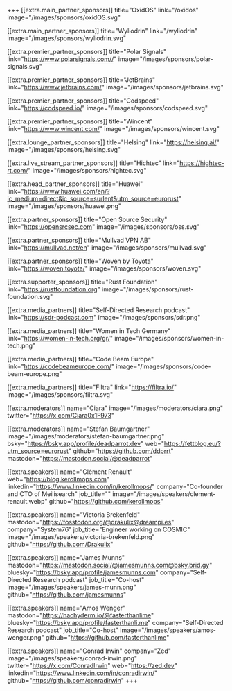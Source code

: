 +++
[[extra.main_partner_sponsors]]
  title="OxidOS"
  link="/oxidos"
  image="/images/sponsors/oxidOS.svg"

[[extra.main_partner_sponsors]]
  title="Wyliodrin"
  link="/wyliodrin"
  image="/images/sponsors/wyliodrin.svg"

[[extra.premier_partner_sponsors]]
  title="Polar Signals"
  link="https://www.polarsignals.com//"
  image="/images/sponsors/polar-signals.svg"

[[extra.premier_partner_sponsors]]
  title="JetBrains"
  link="https://www.jetbrains.com/"
  image="/images/sponsors/jetbrains.svg"

[[extra.premier_partner_sponsors]]
  title="Codspeed"
  link="https://codspeed.io/"
  image="/images/sponsors/codspeed.svg"

[[extra.premier_partner_sponsors]]
  title="Wincent"
  link="https://www.wincent.com/"
  image="/images/sponsors/wincent.svg"

[[extra.lounge_partner_sponsors]]
  title="Helsing"
  link="https://helsing.ai/"
  image="/images/sponsors/helsing.svg"

[[extra.live_stream_partner_sponsors]]
  title="Hichtec"
  link="https://hightec-rt.com/"
  image="/images/sponsors/hightec.svg"

[[extra.head_partner_sponsors]]
  title="Huawei"
  link="https://www.huawei.com/en/?ic_medium=direct&ic_source=surlent&utm_source=eurorust"
  image="/images/sponsors/huawei.png"

[[extra.partner_sponsors]]
  title="Open Source Security"
  link="https://opensrcsec.com"
  image="/images/sponsors/oss.svg"

[[extra.partner_sponsors]]
  title="Mullvad VPN AB"
  link="https://mullvad.net/en"
  image="/images/sponsors/mullvad.svg"

[[extra.partner_sponsors]]
  title="Woven by Toyota"
  link="https://woven.toyota/"
  image="/images/sponsors/woven.svg"

[[extra.supporter_sponsors]]
  title="Rust Foundation"
  link="https://rustfoundation.org"
  image="/images/sponsors/rust-foundation.svg"

[[extra.media_partners]]
  title="Self-Directed Research podcast"
  link="https://sdr-podcast.com"
  image="/images/sponsors/sdr.png"

[[extra.media_partners]]
  title="Women in Tech Germany"
  link="https://women-in-tech.org/gr/"
  image="/images/sponsors/women-in-tech.png"

[[extra.media_partners]]
  title="Code Beam Europe"
  link="https://codebeameurope.com/"
  image="/images/sponsors/code-beam-europe.png"

[[extra.media_partners]]
  title="Filtra"
  link="https://filtra.io/"
  image="/images/sponsors/filtra.svg"

[[extra.moderators]]
  name="Ciara"
  image="/images/moderators/ciara.png"
	twitter="https://x.com/Ciara0x1F973"

[[extra.moderators]]
  name="Stefan Baumgartner"
  image="/images/moderators/stefan-baumgartner.png"
  bsky="https://bsky.app/profile/deadparrot.dev"
  web="https://fettblog.eu/?utm_source=eurorust"
  github="https://github.com/ddprrt"
  mastodon="https://mastodon.social/@deadparrot"

[[extra.speakers]]
  name="Clément Renault"
  web="https://blog.kerollmops.com"
  linkedin="https://www.linkedin.com/in/kerollmops/"
  company="Co-founder and CTO of Meilisearch"
  job_title=""
  image="/images/speakers/clement-renault.webp"
  github="https://github.com/kerollmops"

[[extra.speakers]]
  name="Victoria Brekenfeld"
  mastodon="https://fosstodon.org/@drakulix@dreampi.es"
  company="System76"
  job_title="Engineer working on COSMIC"
  image="/images/speakers/victoria-brekenfeld.png"
  github="https://github.com/Drakulix"

[[extra.speakers]]
  name="James Munns"
  mastodon="https://mastodon.social/@jamesmunns.com@bsky.brid.gy"
  bluesky="https://bsky.app/profile/jamesmunns.com"
  company="Self-Directed Research podcast"
  job_title="Co-host"
  image="/images/speakers/james-munn.png"
  github="https://github.com/jamesmunns"

[[extra.speakers]]
  name="Amos Wenger"
  mastodon="https://hachyderm.io/@fasterthanlime"
  bluesky="https://bsky.app/profile/fasterthanli.me"
  company="Self-Directed Research podcast"
  job_title="Co-host"
  image="/images/speakers/amos-wenger.png"
  github="https://github.com/fasterthanlime"

[[extra.speakers]]
  name="Conrad Irwin"
  company="Zed"
  image="/images/speakers/conrad-irwin.png"
  twitter="https://x.com/ConradIrwin"
  web="https://zed.dev"
  linkedin="https://www.linkedin.com/in/conradirwin/"
  github="https://github.com/conradirwin"
+++
